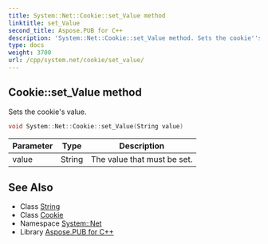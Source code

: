 ```yaml
---
title: System::Net::Cookie::set_Value method
linktitle: set_Value
second_title: Aspose.PUB for C++
description: 'System::Net::Cookie::set_Value method. Sets the cookie''s value in C++.'
type: docs
weight: 3700
url: /cpp/system.net/cookie/set_value/
---
```

## Cookie::set_Value method


Sets the cookie's value.

```cpp
void System::Net::Cookie::set_Value(String value)
```


| Parameter | Type | Description |
| --- | --- | --- |
| value | String | The value that must be set. |

## See Also

* Class [String](../../../system/string/)
* Class [Cookie](../)
* Namespace [System::Net](../../)
* Library [Aspose.PUB for C++](../../../)
